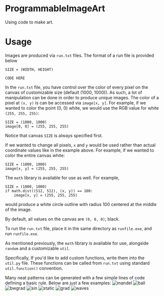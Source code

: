 # ProgrammableImageArt
Using code to make art.

# Usage
Images are produced via ```run.txt``` files. The format of a run file is provided below
```
SIZE = (WIDTH, HEIGHT)

CODE HERE
```

In the ```run.txt``` file, you have control over the color of every pixel on the canvas of customizable size (default (1000, 1000)). As such, a lot of manipulation can be done in order to produce unique images. The color of a pixel at ```(x, y)``` is can be accessed via ```image[x, y]```. For example, if we wanted to color the point (0, 0) white, we would use the RGB value for white ```(255, 255, 255)```:
```
SIZE = (1000, 1000)
image[0, 0] = (255, 255, 255)
```
Notice that canvas ```SIZE``` is always specified first.

If we wanted to change all pixels, ```x``` and ```y``` would be used rather than actual coordinate values like in the example above. For example, if we wanted to color the entire canvas white:
```
SIZE = (1000, 1000)
image[x, y] = (255, 255, 255)
```

The ```math``` library is available for use as well. For example,
```
SIZE = (1000, 1000)
if math.dist((512, 512), (x, y)) == 100:
    image[x, y] = (255, 255, 255)
```
would produce a white circle outline with radius 100 centered at the middle of the image.

By default, all values on the canvas are ```(0, 0, 0)```; black.

To run the ```run.txt``` file, place it in the same directory as ```runfile.exe```, and run ```runfile.exe```.

As mentioned previously, the ```math``` library is available for use, alongside ```random``` and a customizable ```util```.

Specifically, If you'd like to add custom functions, write them into the ```util.py``` file. These functions can be called from ```run.txt``` using standard ```util.function()``` convention.



Many neat patterns can be generated with a few simple lines of code defining a basic rule. Below are just a few examples:
![mandel](https://github.com/SeanJxie/ProgrammableImageArt/blob/main/samples/mandelbrot_hd.png)
![ball](https://github.com/SeanJxie/ProgrammableImageArt/blob/main/samples/ball.png)
![bwgrad](https://github.com/SeanJxie/ProgrammableImageArt/blob/main/samples/4kbg.png)
![sin](https://github.com/SeanJxie/ProgrammableImageArt/blob/main/samples/sin.png)
![static](https://github.com/SeanJxie/ProgrammableImageArt/blob/main/samples/static_circle.png)
![grad](https://github.com/SeanJxie/ProgrammableImageArt/blob/main/samples/gradient.png)
![waves](https://github.com/SeanJxie/ProgrammableImageArt/blob/main/samples/waves.png)



